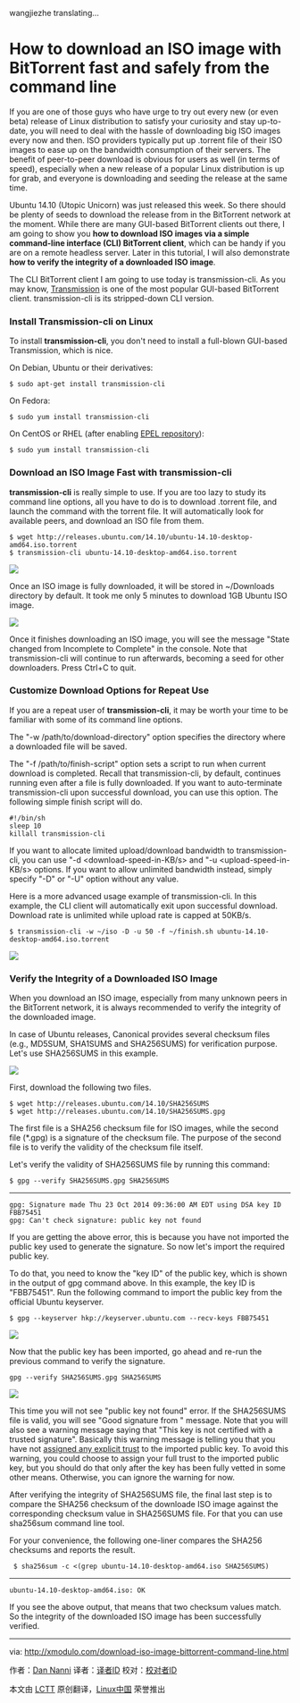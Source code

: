 wangjiezhe translating...

How to download an ISO image with BitTorrent fast and safely from the command line
================================================================================
If you are one of those guys who have urge to try out every new (or even beta) release of Linux distribution to satisfy your curiosity and stay up-to-date, you will need to deal with the hassle of downloading big ISO images every now and then. ISO providers typically put up .torrent file of their ISO images to ease up on the bandwidth consumption of their servers. The benefit of peer-to-peer download is obvious for users as well (in terms of speed), especially when a new release of a popular Linux distribution is up for grab, and everyone is downloading and seeding the release at the same time.

Ubuntu 14.10 (Utopic Unicorn) was just released this week. So there should be plenty of seeds to download the release from in the BitTorrent network at the moment. While there are many GUI-based BitTorrent clients out there, I am going to show you **how to download ISO images via a simple command-line interface (CLI) BitTorrent client**, which can be handy if you are on a remote headless server. Later in this tutorial, I will also demonstrate **how to verify the integrity of a downloaded ISO image**.

The CLI BitTorrent client I am going to use today is transmission-cli. As you may know, [Transmission][1] is one of the most popular GUI-based BitTorrent client. transmission-cli is its stripped-down CLI version.

### Install Transmission-cli on Linux ###

To install **transmission-cli**, you don't need to install a full-blown GUI-based Transmission, which is nice.

On Debian, Ubuntu or their derivatives:

    $ sudo apt-get install transmission-cli 

On Fedora:

    $ sudo yum install transmission-cli

On CentOS or RHEL (after enabling [EPEL repository][2]):

    $ sudo yum install transmission-cli 

### Download an ISO Image Fast with transmission-cli ###

**transmission-cli** is really simple to use. If you are too lazy to study its command line options, all you have to do is to download .torrent file, and launch the command with the torrent file. It will automatically look for available peers, and download an ISO file from them.

    $ wget http://releases.ubuntu.com/14.10/ubuntu-14.10-desktop-amd64.iso.torrent
    $ transmission-cli ubuntu-14.10-desktop-amd64.iso.torrent 

![](https://farm4.staticflickr.com/3933/14999528344_9af3ea5d2e_z.jpg)

Once an ISO image is fully downloaded, it will be stored in ~/Downloads directory by default. It took me only 5 minutes to download 1GB Ubuntu ISO image.

![](https://farm6.staticflickr.com/5605/15433651319_745df6633a_z.jpg)

Once it finishes downloading an ISO image, you will see the message "State changed from Incomplete to Complete" in the console. Note that transmission-cli will continue to run afterwards, becoming a seed for other downloaders. Press Ctrl+C to quit.

### Customize Download Options for Repeat Use ###

If you are a repeat user of **transmission-cli**, it may be worth your time to be familiar with some of its command line options.

The "-w /path/to/download-directory" option specifies the directory where a downloaded file will be saved.

The "-f /path/to/finish-script" option sets a script to run when current download is completed. Recall that transmission-cli, by default, continues running even after a file is fully downloaded. If you want to auto-terminate transmission-cli upon successful download, you can use this option. The following simple finish script will do.

    #!/bin/sh
    sleep 10
    killall transmission-cli

If you want to allocate limited upload/download bandwidth to transmission-cli, you can use "-d <download-speed-in-KB/s> and "-u <upload-speed-in-KB/s> options. If you want to allow unlimited bandwidth instead, simply specify "-D" or "-U" option without any value.

Here is a more advanced usage example of transmission-cli. In this example, the CLI client will automatically exit upon successful download. Download rate is unlimited while upload rate is capped at 50KB/s.

    $ transmission-cli -w ~/iso -D -u 50 -f ~/finish.sh ubuntu-14.10-desktop-amd64.iso.torrent 

![](https://farm6.staticflickr.com/5599/15434697690_e9a19f0d97_z.jpg)

### Verify the Integrity of a Downloaded ISO Image ###

When you download an ISO image, especially from many unknown peers in the BitTorrent network, it is always recommended to verify the integrity of the downloaded image.

In case of Ubuntu releases, Canonical provides several checksum files (e.g., MD5SUM, SHA1SUMS and SHA256SUMS) for verification purpose. Let's use SHA256SUMS in this example.

![](https://farm4.staticflickr.com/3943/15434697700_3b3e6077ee_z.jpg)

First, download the following two files.

    $ wget http://releases.ubuntu.com/14.10/SHA256SUMS
    $ wget http://releases.ubuntu.com/14.10/SHA256SUMS.gpg

The first file is a SHA256 checksum file for ISO images, while the second file (*.gpg) is a signature of the checksum file. The purpose of the second file is to verify the validity of the checksum file itself.

Let's verify the validity of SHA256SUMS file by running this command:

    $ gpg --verify SHA256SUMS.gpg SHA256SUMS 

----------

    gpg: Signature made Thu 23 Oct 2014 09:36:00 AM EDT using DSA key ID FBB75451
    gpg: Can't check signature: public key not found

If you are getting the above error, this is because you have not imported the public key used to generate the signature. So now let's import the required public key.

To do that, you need to know the "key ID" of the public key, which is shown in the output of gpg command above. In this example, the key ID is "FBB75451". Run the following command to import the public key from the official Ubuntu keyserver.

    $ gpg --keyserver hkp://keyserver.ubuntu.com --recv-keys FBB75451 

![](https://farm4.staticflickr.com/3953/15620291035_bcdb3cffb9_z.jpg)

Now that the public key has been imported, go ahead and re-run the previous command to verify the signature.

    gpg --verify SHA256SUMS.gpg SHA256SUMS 

![](https://farm6.staticflickr.com/5600/15433651369_d22905e65b_z.jpg)

This time you will not see "public key not found" error. If the SHA256SUMS file is valid, you will see "Good signature from <official source>" message. Note that you will also see a warning message saying that "This key is not certified with a trusted signature". Basically this warning message is telling you that you have not [assigned any explicit trust][3] to the imported public key. To avoid this warning, you could choose to assign your full trust to the imported public key, but you should do that only after the key has been fully vetted in some other means. Otherwise, you can ignore the warning for now.

After verifying the integrity of SHA256SUMS file, the final last step is to compare the SHA256 checksum of the downloade ISO image against the corresponding checksum value in SHA256SUMS file. For that you can use sha256sum command line tool.

For your convenience, the following one-liner compares the SHA256 checksums and reports the result.

     $ sha256sum -c <(grep ubuntu-14.10-desktop-amd64.iso SHA256SUMS) 

----------

    ubuntu-14.10-desktop-amd64.iso: OK

If you see the above output, that means that two checksum values match. So the integrity of the downloaded ISO image has been successfully verified.

--------------------------------------------------------------------------------

via: http://xmodulo.com/download-iso-image-bittorrent-command-line.html

作者：[Dan Nanni][a]
译者：[译者ID](https://github.com/译者ID)
校对：[校对者ID](https://github.com/校对者ID)

本文由 [LCTT](https://github.com/LCTT/TranslateProject) 原创翻译，[Linux中国](http://linux.cn/) 荣誉推出

[a]:http://xmodulo.com/author/nanni
[1]:https://www.transmissionbt.com/
[2]:http://xmodulo.com/how-to-set-up-epel-repository-on-centos.html
[3]:http://xmodulo.com/verify-authenticity-integrity-downloaded-file.html

